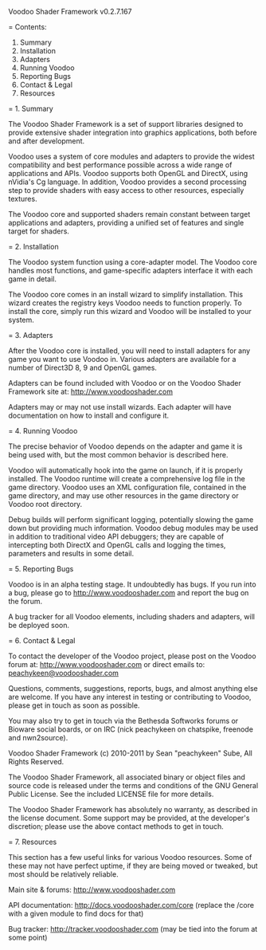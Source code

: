 
Voodoo Shader Framework
v0.2.7.167

= Contents:
1. Summary
2. Installation
3. Adapters
4. Running Voodoo
5. Reporting Bugs
6. Contact & Legal
7. Resources


= 1. Summary

The Voodoo Shader Framework is a set of support libraries designed to provide extensive shader 
integration into graphics applications, both before and after development.

Voodoo uses a system of core modules and adapters to provide the widest compatibility and best
performance possible across a wide range of applications and APIs. Voodoo supports both OpenGL and
DirectX, using nVidia's Cg language. In addition, Voodoo provides a second processing step to
provide shaders with easy access to other resources, especially textures.

The Voodoo core and supported shaders remain constant between target applications and adapters,
providing a unified set of features and single target for shaders.


= 2. Installation

The Voodoo system function using a core-adapter model. The Voodoo core handles most functions, and
game-specific adapters interface it with each game in detail. 

The Voodoo core comes in an install wizard to simplify installation. This wizard creates the
registry keys Voodoo needs to function properly. To install the core, simply run this wizard and
Voodoo will be installed to your system.


= 3. Adapters

After the Voodoo core is installed, you will need to install adapters for any game you want to use
Voodoo in. Various adapters are available for a number of Direct3D 8, 9 and OpenGL games.

Adapters can be found included with Voodoo or on the Voodoo Shader Framework site at:
    http://www.voodooshader.com

Adapters may or may not use install wizards. Each adapter will have documentation on how to install
and configure it. 


= 4. Running Voodoo

The precise behavior of Voodoo depends on the adapter and game it is being used with, but the most
common behavior is described here.

Voodoo will automatically hook into the game on launch, if it is properly installed. The Voodoo 
runtime will create a comprehensive log file in the game directory. Voodoo uses an XML configuration
file, contained in the game directory, and may use other resources in the game directory or Voodoo
root directory.

Debug builds will perform significant logging, potentially slowing the game down but providing much
information. Voodoo debug modules may be used in addition to traditional video API debuggers; they
are capable of intercepting both DirectX and OpenGL calls and logging the times, parameters and
results in some detail.


= 5. Reporting Bugs

Voodoo is in an alpha testing stage. It undoubtedly has bugs. If you run into a bug, please go 
to http://www.voodooshader.com and report the bug on the forum.

A bug tracker for all Voodoo elements, including shaders and adapters, will be deployed soon.


= 6. Contact & Legal

To contact the developer of the Voodoo project, please post on the Voodoo forum at:
    http://www.voodooshader.com
or direct emails to:
    peachykeen@voodooshader.com
    
Questions, comments, suggestions, reports, bugs, and almost anything else are welcome. If you have
any interest in testing or contributing to Voodoo, please get in touch as soon as possible.

You may also try to get in touch via the Bethesda Softworks forums or Bioware social boards, or on
IRC (nick peachykeen on chatspike, freenode and nwn2source).



Voodoo Shader Framework (c) 2010-2011 by Sean "peachykeen" Sube, All Rights Reserved.

The Voodoo Shader Framework, all associated binary or object files and source code is released 
under the terms and conditions of the GNU General Public License. See the included LICENSE file for
more details.

The Voodoo Shader Framework has absolutely no warranty, as described in the license document. Some
support may be provided, at the developer's discretion; please use the above contact methods to get
in touch.


= 7. Resources

This section has a few useful links for various Voodoo resources. Some of these may not have
perfect uptime, if they are being moved or tweaked, but most should be relatively reliable.

Main site & forums:
    http://www.voodooshader.com
    
API documentation:
    http://docs.voodooshader.com/core (replace the /core with a given module to find docs for that)
    
Bug tracker:
    http://tracker.voodooshader.com (may be tied into the forum at some point)
